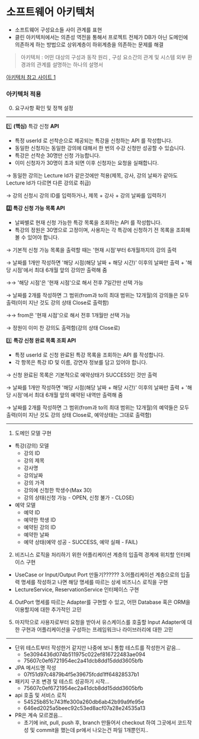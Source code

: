 # 소프트웨어 아키텍처
- 소프트웨어 구성요소들 사이 관계를 표현
- 클린 아키텍처에서는 의존성 역전을 통해서 프로젝트 전체가 DB가 아닌 도메인에 의존하게 하는 방법으로 상위계층이 하위계층을 의존하는 문제를 해결
>아키텍처
: 어떤 대상의 구성과 동작 원리 , 구성 요소간의 관계 및 시스템 외부 환경과의 관계를 설명하는 하나의 설명서

[아키텍처 참고 사이트 1]()

### 아키텍처 적용
0. 요구사항 확인 및 정책 설정
---
1️⃣ **(핵심)** 특강 신청 **API**

- 특정 userId 로 선착순으로 제공되는 특강을 신청하는 API 를 작성합니다.
- 동일한 신청자는 동일한 강의에 대해서 한 번의 수강 신청만 성공할 수 있습니다.
- 특강은 선착순 30명만 신청 가능합니다.
- 이미 신청자가 30명이 초과 되면 이후 신청자는 요청을 실패합니다.

&rarr; 동일한 강의는 Lecture Id가 같은것에만 적용(제목, 강사, 강의 날짜가 같아도 Lecture Id가 다르면 다른 강의로 취급)

&rarr; 강의 신청시 강의 ID를 입력하거나, 제목 + 강사 + 강의 날짜를 입력하기


**2️⃣ 특강 신청 가능 목록 API**

- 날짜별로 현재 신청 가능한 특강 목록을 조회하는 API 를 작성합니다.
- 특강의 정원은 30명으로 고정이며, 사용자는 각 특강에 신청하기 전 목록을 조회해 볼 수 있어야 합니다.

&rarr; 기본적 신청 가능 목록을 출력할 때는 '현재 시점'부터 6개월까지의 강의 출력

&rarr; 날짜를 1개만 작성하면 '해당 시점(해당 날짜 + 해당 시간)' 이후의 날짜만 출력 + '해당 시점'에서 최대 6개월 앞의 강의만 출력해 줌

&rarr;&rarr; '해당 시점'은 '현재 시점'으로 해서 전후 7일간만 선택 가능

&rarr; 날짜를 2개를 작성하면 그 범위(from과 to의 최대 범위는 12개월)의 강의들은 모두 출력(이미 지난 것도 강의 상태 Close로 출력함)

&rarr;&rarr; from은 '현재 시점'으로 해서 전후 1개월만 선택 가능

&rarr; 정원이 이미 찬 강의도 출력함(강의 상태 Close로)

3️⃣  **특강 신청 완료 목록 조회 API**

- 특정 userId 로 신청 완료된 특강 목록을 조회하는 API 를 작성합니다.
- 각 항목은 특강 ID 및 이름, 강연자 정보를 담고 있어야 합니다.

&rarr; 신청 완료된 목록은 기본적으로 예약상태가 SUCCESS인 것만 출력

&rarr; 날짜를 1개만 작성하면 '해당 시점(해당 날짜 + 해당 시간)' 이후의 날짜만 출력 + '해당 시점'에서 최대 6개월 앞의 예약된 내역만 출력해 줌

&rarr; 날짜를 2개를 작성하면 그 범위(from과 to의 최대 범위는 12개월)의 예약들은 모두 출력(이미 지난 것도 강의 상태 Close로, 예약상태는 그대로 출력함)

---
1. 도메인 모델 구현
- 특강(강의) 모델
  - 강의 ID
  - 강의 제목
  - 강사명
  - 강의날짜
  - 강의 가격
  - 강의에 신청한 학생수(Max 30)
  - 강의 상태(신청 가능 - OPEN, 신청 불가 - CLOSE)
- 예약 모델
  - 예약 ID
  - 예약한 학생 ID
  - 예약된 강의 ID
  - 예약한 날짜
  - 예약 상태(예약 성공 - SUCCESS, 예약 실패 - FAIL)
2. 비즈니스 로직을 처리하기 위한 어플리케이션 계층의 입출력 경계에 위치할 인터페이스 구현
- UseCase or Input/Output Port 만들기??????
  3.어플리케이션 계층으로의 입출력 명세를 작성하고 나면 해당 명세를 따르는 상세 비즈니스 로직을 구현
- LectureService, ReservationService 인터페이스 구현
4.  OutPort 명세를 따르는 Adapter를 구현할 수 있고, 어떤 Database 혹은 ORM을 이용할지에 대한 추가적인 고민

5. 마지막으로 사용자로부터 요청을 받아서 유스케이스를 호출할 Input Adapter에 대한 구현과 어플리케이션을 구성하는 프레임워크나 라이브러리에 대한 고민

---
- 단위 테스트부터 작성한거 같지만 나중에 보니 통합 테스트를 작성한거 같음...
  - 5e3094436d074b511975c022ef816722483ae094
  - 75607c0ef6721954ec2a41dcb8dd15ddd3605bfb
- JPA 메서드명 작성
  - 07f51d97c4879b4f5e39675fcdd1ff64828537b1
- 패키지 구조 변경 및 테스트 성공하기 시작...
  - 75607c0ef6721954ec2a41dcb8dd15ddd3605bfb
- api 호출 및 서비스 로직
  - 54525b851c743ffe300a260db6ab42b99a9fe95e
  - 646ed2025a5beec92c53ed8acf07a28e24535a13
- PR은 계속 모르겠음...
  - 초기에 init, pull, push 후, branch 만들어서 checkout 하여 그곳에서 코드작성 및 commit을 했는데 pr에서 나오는건 파일 1개뿐인지..